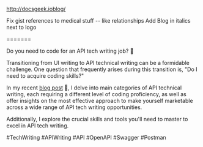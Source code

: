 http://docsgeek.ioblog/

Fix gist references to medical stuff -- like relationships
Add Blog in italics next to logo

=======


Do you need to code for an API tech writing job? 🚀

Transitioning from UI writing to API technical writing can be a formidable challenge. One question that frequently arises during this transition is, "Do I need to acquire coding skills?"

In my recent [blog post](docsgeek.io/blog/posts/essential-api-tech-writer-skills) 📖, I delve into main categories of API technical writing, each requiring a different level of coding proficiency, as well as offer insights on the most effective approach to make yourself marketable across a wide range of API tech writing opportunities.

Additionally, I explore the crucial skills and tools you'll need to master to excel in API tech writing.

#TechWriting #APIWriting #API #OpenAPI #Swagger #Postman

